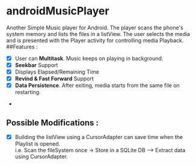 # androidMusicPlayer
Another Simple Music player for Android. The player scans the phone's system memory and lists the files in a listView. The user selects the media and is presented with the Player activity for controlling media Playback.
##Features :
* [x] User can **Multitask**. Music keeps on playing in background.
* [x] **Seekbar** Support
* [x] Displays Elapsed/Remaining Time
* [x] **Revind & Fast Forward** Support
* [x] **Data Persistence**. After exiting, media starts from the same file on restarting.
* 

## Possible Modifications :
* [x] Building the listView using a CursorAdapter can save time when the Playlist is opened. <br>i.e. Scan the fileSystem once -> Store in a SQLite DB --> Extract data using CursorAdapter.
